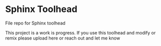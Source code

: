 # Sphinx Toolhead
File repo for Sphinx toolhead

This project is a work is progress. If you use this toolhead and modify or remix please upload here or reach out and let me know